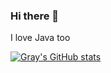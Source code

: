 ### Hi there 👋

I love Java too

[![Gray's GitHub stats](https://github-readme-stats.vercel.app/api?username=GrayOrion&hide=stars,prs,contribs,issues&theme=cobalt)](https://github.com/anuraghazra/github-readme-stats)

<!--
**GrayOrion/GrayOrion** is a ✨ _special_ ✨ repository because its `README.md` (this file) appears on your GitHub profile.

Here are some ideas to get you started:

- 🔭 I’m currently working on ...
- 🌱 I’m currently learning ...
- 👯 I’m looking to collaborate on ...
- 🤔 I’m looking for help with ...
- 💬 Ask me about ...
- 📫 How to reach me: ...
- 😄 Pronouns: ...
- ⚡ Fun fact: ...
-->
